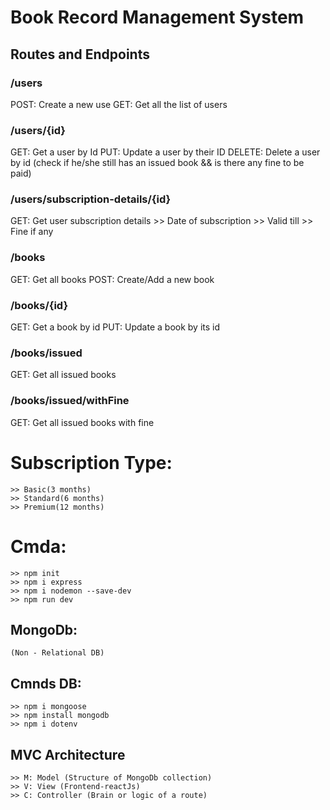# Book Record Management System

## Routes and Endpoints

### /users
POST: Create a new use
GET: Get all the list of users

### /users/{id}
GET: Get a user by Id
PUT: Update a user by their ID
DELETE: Delete a user by id (check if he/she still has an issued book && is there any fine to be paid)

### /users/subscription-details/{id}
GET: Get user subscription details
    >> Date of subscription
    >> Valid till
    >> Fine if any

### /books
GET: Get all books
POST: Create/Add a new book

### /books/{id}
GET: Get a book by id
PUT: Update a book by its id

### /books/issued
GET: Get all issued books

### /books/issued/withFine
GET: Get all issued books with fine

# Subscription Type:
    >> Basic(3 months)
    >> Standard(6 months)
    >> Premium(12 months)


# Cmda:
    >> npm init
    >> npm i express
    >> npm i nodemon --save-dev
    >> npm run dev

## MongoDb:
    (Non - Relational DB)    

## Cmnds DB:
    >> npm i mongoose    
    >> npm install mongodb
    >> npm i dotenv

## MVC Architecture
    >> M: Model (Structure of MongoDb collection)
    >> V: View (Frontend-reactJs)
    >> C: Controller (Brain or logic of a route)

  

